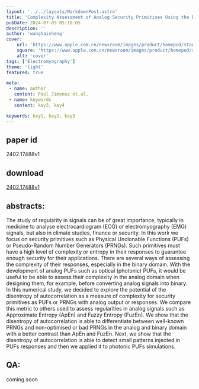 ```yaml
---
layout: '../../layouts/MarkdownPost.astro'
title: 'Complexity Assessment of Analog Security Primitives Using the Disentropy of Autocorrelation'
pubDate: 2024-07-09 05:10:05
description: ''
author: 'wanghaisheng'
cover:
    url: 'https://www.apple.com.cn/newsroom/images/product/homepod/standard/Apple-HomePod-hero-230118_big.jpg.large_2x.jpg'
    square: 'https://www.apple.com.cn/newsroom/images/product/homepod/standard/Apple-HomePod-hero-230118_big.jpg.large_2x.jpg'
    alt: 'cover'
tags: ['Electromyography'] 
theme: 'light'
featured: true

meta:
 - name: author
   content: Paul Jimenez et.al.
 - name: keywords
   content: key3, key4

keywords: key1, key2, key3
---
```


## paper id
2402.17488v1
## download
[2402.17488v1](http://arxiv.org/abs/2402.17488v1)
## abstracts:
The study of regularity in signals can be of great importance, typically in medicine to analyse electrocardiogram (ECG) or electromyography (EMG) signals, but also in climate studies, finance or security. In this work we focus on security primitives such as Physical Unclonable Functions (PUFs) or Pseudo-Random Number Generators (PRNGs). Such primitives must have a high level of complexity or entropy in their responses to guarantee enough security for their applications. There are several ways of assessing the complexity of their responses, especially in the binary domain. With the development of analog PUFs such as optical (photonic) PUFs, it would be useful to be able to assess their complexity in the analog domain when designing them, for example, before converting analog signals into binary. In this numerical study, we decided to explore the potential of the disentropy of autocorrelation as a measure of complexity for security primitives as PUFs or PRNGs with analog output or responses. We compare this metric to others used to assess regularities in analog signals such as Approximate Entropy (ApEn) and Fuzzy Entropy (FuzEn). We show that the disentropy of autocorrelation is able to differentiate between well-known PRNGs and non-optimised or bad PRNGs in the analog and binary domain with a better contrast than ApEn and FuzEn. Next, we show that the disentropy of autocorrelation is able to detect small patterns injected in PUFs responses and then we applied it to photonic PUFs simulations.
## QA:
coming soon
